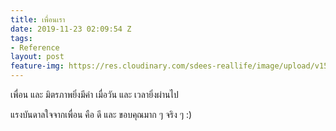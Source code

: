 ```yaml
---
title: เพื่อนเรา
date: 2019-11-23 02:09:54 Z
tags:
- Reference
layout: post
feature-img: https://res.cloudinary.com/sdees-reallife/image/upload/v1555658919/sample_feature_img.png
---
```


เพื่อน และ มิตรภาพยิ่งมีค่า เมื่อวัน และ เวลายิ่งผ่านไป

<i class="fa fa-child" style="color:plum"></i>

แรงบันดาลใจจากเพื่อน คือ ดี และ ขอบคุณมาก ๆ จริง ๆ :)
